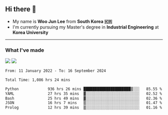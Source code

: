 ## Hi there 👋

- My name is **Woo Jun Lee** from **South Korea 🇰🇷**
- I'm currently pursuing my Master's degree in **Industrial Engineering** at **Korea University**

---

### What I've made

<a href="https://share.streamlit.io/tomtom1103/kuiai_hackathon_2022/main/JL_app.py"><img src="https://img.shields.io/badge/Journey Lee-161B22?style=for-the-badge&logo=streamlit&logoColor=FF4B4B"/></a> <a href="https://jeon-100.github.io/Dangzang/"><img src="https://img.shields.io/badge/당신을 위한 장학금, 당장!-161B22?style=for-the-badge&logo=react&logoColor=#61DAFB"/></a>

<!--START_SECTION:waka-->

```txt
From: 11 January 2022 - To: 16 September 2024

Total Time: 1,086 hrs 24 mins

Python             936 hrs 26 mins █████████████████████▒░░░   85.55 %
YAML               27 hrs 35 mins  ▓░░░░░░░░░░░░░░░░░░░░░░░░   02.52 %
Bash               25 hrs 49 mins  ▓░░░░░░░░░░░░░░░░░░░░░░░░   02.36 %
JSON               16 hrs 7 mins   ▒░░░░░░░░░░░░░░░░░░░░░░░░   01.47 %
Prolog             12 hrs 39 mins  ▒░░░░░░░░░░░░░░░░░░░░░░░░   01.16 %
```

<!--END_SECTION:waka-->
